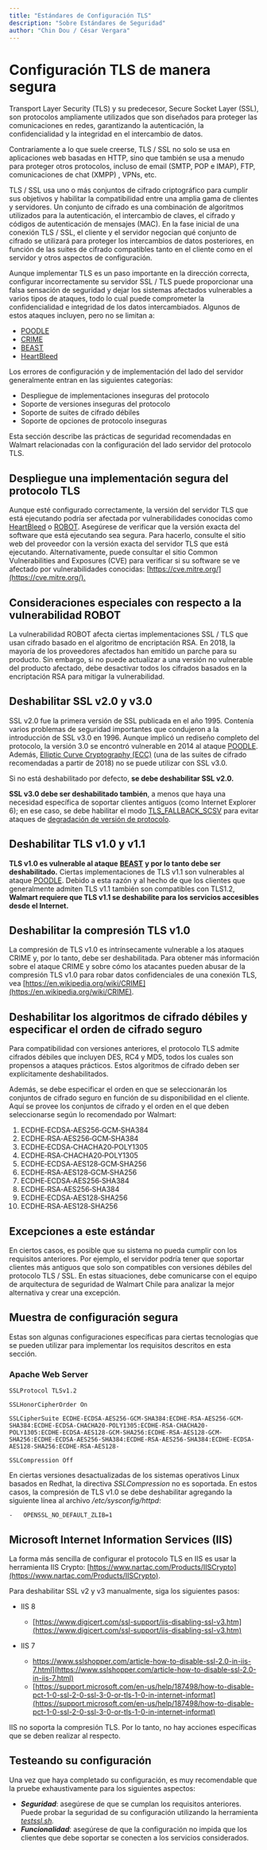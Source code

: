 ```yaml
---
title: "Estándares de Configuración TLS"
description: "Sobre Estándares de Seguridad"
author: "Chin Dou / César Vergara"
---
```


# Configuración TLS de manera segura

​Transport Layer Security (TLS) y su predecesor, Secure Socket Layer (SSL), son protocolos ampliamente utilizados que son diseñados para proteger las comunicaciones en redes, garantizando la autenticación, la confidencialidad y la integridad en el intercambio de datos.  

​Contrariamente a lo que suele creerse, TLS / SSL no solo se usa en aplicaciones web basadas en HTTP, sino que también se usa a menudo para proteger otros protocolos, incluso de email (SMTP, POP e IMAP), FTP, comunicaciones de chat (XMPP) , VPNs, etc.  

TLS / SSL usa uno o más conjuntos de cifrado criptográfico para cumplir sus objetivos y habilitar la compatibilidad entre una amplia gama de clientes y servidores. Un conjunto de cifrado es una combinación de algoritmos utilizados para la autenticación, el intercambio de claves, el cifrado y códigos de autenticación de mensajes (MAC). En la fase inicial de una conexión TLS / SSL, el cliente y el servidor negocian qué conjunto de cifrado se utilizará para proteger los intercambios de datos posteriores, en función de las suites de cifrado compatibles tanto en el cliente como en el servidor y otros aspectos de configuración.  

Aunque implementar TLS es un paso importante en la dirección correcta, configurar incorrectamente su servidor SSL / TLS puede proporcionar una falsa sensación de seguridad y dejar los sistemas afectados vulnerables a varios tipos de ataques, todo lo cual puede comprometer la confidencialidad e integridad de los datos intercambiados. Algunos de estos ataques incluyen, pero no se limitan a:  

-   [POODLE](https://www.openssl.org/~bodo/ssl-poodle.pdf)
-   [CRIME](https://en.wikipedia.org/wiki/CRIME)
-   [BEAST](http://commandlinefanatic.com/cgi-bin/showarticle.cgi?article=art027)
-   [HeartBleed](http://heartbleed.com/)  
    

Los errores de configuración y de implementación del lado del servidor generalmente entran en las siguientes categorías:

-   Despliegue de implementaciones inseguras del protocolo
-   Soporte de versiones inseguras del protocolo
-   Soporte de suites de cifrado débiles
-   Soporte de opciones de protocolo inseguras  
    

Esta sección describe las prácticas de seguridad recomendadas en Walmart relacionadas con la configuración del lado servidor del protocolo TLS.  

## Despliegue una implementación segura del protocolo TLS  

Aunque esté configurado correctamente, la versión del servidor TLS que está ejecutando podría ser afectada por vulnerabilidades conocidas como [HeartBleed](http://heartbleed.com/) o [ROBOT](https://robotattack.org/). Asegúrese de verificar que la versión exacta del software que está ejecutando sea segura. Para hacerlo, consulte el sitio web del proveedor con la versión exacta del servidor TLS que está ejecutando. Alternativamente, puede consultar el sitio Common Vulnerabilities and Exposures (CVE) para verificar si su software se ve afectado por vulnerabilidades conocidas: [https://cve.mitre.org/](https://cve.mitre.org/).​  

## Consideraciones especiales con respecto a la vulnerabilidad ROBOT  

La vulnerabilidad ROBOT afecta ciertas implementaciones SSL / TLS que usan cifrado basado en el algoritmo de encriptación RSA. En 2018, la mayoría de los proveedores afectados han emitido un parche para su producto. Sin embargo, si no puede actualizar a una versión no vulnerable del producto afectado, debe desactivar todos los cifrados basados en la encriptación RSA para mitigar la vulnerabilidad.  

## Deshabilitar SSL v2.0 y v3.0

SSL v2.0 fue la primera versión de SSL publicada en el año 1995. Contenía varios problemas de seguridad importantes que condujeron a la introducción de SSL v3.0 en 1996. Aunque implicó un rediseño completo del protocolo, la versión 3.0 se encontró vulnerable en 2014 al ataque  [POODLE](https://www.openssl.org/~bodo/ssl-poodle.pdf). Además,  [Elliptic Curve Cryptography (ECC)](http://andrea.corbellini.name/2015/05/17/elliptic-curve-cryptography-a-gentle-introduction/)  (una de las suites de cifrado recomendadas a partir de 2018) no se puede utilizar con SSL v3.0.  

Si no está deshabilitado por defecto,  **se debe deshabilitar SSL v2.0.**

**​SSL v3.0 debe ser deshabilitado también**, a menos que haya una necesidad específica de soportar clientes antiguos (como Internet Explorer 6); en ese caso, se debe habilitar el modo  [TLS_FALLBACK_SCSV](https://www.exploresecurity.com/poodle-and-the-tls_fallback_scsv-remedy/)  para evitar ataques de  [degradación de versión de protocolo](https://en.wikipedia.org/wiki/Downgrade_attack).  

## Deshabilitar TLS v1.0 y v1.1

**TLS v1.0 es vulnerable al ataque** [**BEAST**](http://commandlinefanatic.com/cgi-bin/showarticle.cgi?article=art027) **y por lo tanto debe ser deshabilitado.**  Ciertas implementaciones de TLS v1.1 son vulnerables al ataque  [POODLE](https://www.openssl.org/~bodo/ssl-poodle.pdf). Debido a esta razón y al hecho de que los clientes que generalmente admiten TLS v1.1 también son compatibles con TLS1.2,  **Walmart requiere que TLS v1.1 se deshabilite para los servicios accesibles desde el Internet.**​​​  
  

## Deshabilitar la compresión TLS v1.0

La compresión de TLS v1.0 es intrínsecamente vulnerable a los ataques CRIME y, por lo tanto, debe ser deshabilitada. Para obtener más información sobre el ataque CRIME y sobre cómo los atacantes pueden abusar de la compresión TLS v1.0 para robar datos confidenciales de una conexión TLS, vea  [https://en.wikipedia.org/wiki/CRIME](https://en.wikipedia.org/wiki/CRIME).  
  

## Deshabilitar los algoritmos de cifrado débiles y especificar el orden de cifrado seguro

Para compatibilidad con versiones anteriores, el protocolo TLS admite cifrados débiles que incluyen DES, RC4 y MD5, todos los cuales son propensos a ataques prácticos. Estos algoritmos de cifrado deben ser explícitamente deshabilitados.  

Además, se debe especificar el orden en que se seleccionarán los conjuntos de cifrado seguro en función de su disponibilidad en el cliente. Aquí se provee los conjuntos de cifrado y el orden en el que deben seleccionarse según lo recomendado por Walmart:  

1.  ECDHE‐ECDSA‐AES256‐GCM‐SHA384      
2.  ECDHE‐RSA‐AES256‐GCM‐SHA384
3.  ECDHE‐ECDSA‐CHACHA20‐POLY1305
4.  ECDHE‐RSA‐CHACHA20‐POLY1305
5.  ECDHE‐ECDSA‐AES128‐GCM‐SHA256
6.  ECDHE‐RSA‐AES128‐GCM‐SHA256
7.  ECDHE‐ECDSA‐AES256‐SHA384
8.  ECDHE‐RSA‐AES256‐SHA384
9.  ECDHE‐ECDSA‐AES128‐SHA256
10.  ECDHE‐RSA‐AES128‐SHA256  
  

## Excepciones a este estándar

En ciertos casos, es posible que su sistema no pueda cumplir con los requisitos anteriores. Por ejemplo, el servidor podría tener que soportar clientes más antiguos que solo son compatibles con versiones débiles del protocolo TLS / SSL. En estas situaciones, debe comunicarse con el equipo de arquitectura de seguridad de Walmart Chile para analizar la mejor alternativa y crear una excepción.  

## Muestra de configuración segura

Estas son algunas configuraciones específicas para ciertas tecnologías que se pueden utilizar para implementar los requisitos descritos en esta sección.  

### Apache Web Server  

```
​SSLProtocol TLSv1.2

SSLHonorCipherOrder On

SSLCipherSuite ECDHE-ECDSA-AES256-GCM-SHA384:ECDHE-RSA-AES256-GCM-SHA384:ECDHE-ECDSA-CHACHA20-POLY1305:ECDHE-RSA-CHACHA20-POLY1305:ECDHE-ECDSA-AES128-GCM-SHA256:ECDHE-RSA-AES128-GCM-SHA256:ECDHE-ECDSA-AES256-SHA384:ECDHE-RSA-AES256-SHA384:ECDHE-ECDSA-AES128-SHA256:ECDHE-RSA-AES128-

SSLCompression Off​  
````

En ciertas versiones desactualizadas de los sistemas operativos Linux basados en Redhat, la directiva  _SSLCompression_  no es soportada. En estos casos, la compresión de TLS v1.0 se debe deshabilitar agregando la siguiente línea al archivo  _/etc/sysconfig/httpd_:​  
````
-   OPENSSL_NO_DEFAULT_ZLIB=1
````
## Microsoft Internet Information Services (IIS)  

La forma más sencilla de configurar el protocolo TLS en IIS es usar la herramienta IIS Crypto:  [https://www.nartac.com/Products/IISCrypto](https://www.nartac.com/Products/IISCrypto).  

Para deshabilitar SSL v2 y v3 manualmente, siga los siguientes pasos:

-   IIS 8

	*   [https://www.digicert.com/ssl-support/iis-disabling-ssl-v3.htm](https://www.digicert.com/ssl-support/iis-disabling-ssl-v3.htm)

-   IIS 7

	*	https://www.sslshopper.com/article-how-to-disable-ssl-2.0-in-iis-7.html](https://www.sslshopper.com/article-how-to-disable-ssl-2.0-in-iis-7.html)
	*	[https://support.microsoft.com/en-us/help/187498/how-to-disable-pct-1-0-ssl-2-0-ssl-3-0-or-tls-1-0-in-internet-informat](https://support.microsoft.com/en-us/help/187498/how-to-disable-pct-1-0-ssl-2-0-ssl-3-0-or-tls-1-0-in-internet-informat)

IIS no soporta la compresión TLS. Por lo tanto, no hay acciones específicas que se deben realizar al respecto.  

## Testeando su configuración  

Una vez que haya completado su configuración, es muy recomendable que la pruebe exhaustivamente para los siguientes aspectos:

-   **_Seguridad_**: asegúrese de que se cumplan los requisitos anteriores. Puede probar la seguridad de su configuración utilizando la herramienta  [_testssl.sh_](https://github.com/drwetter/testssl.sh/)_._
-   **_Funcionalidad_**: asegúrese de que la configuración no impida que los clientes que debe soportar se conecten a los servicios considerados.
